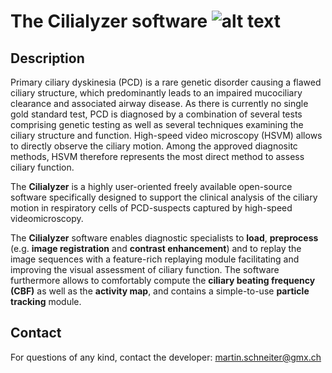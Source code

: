 The Cilialyzer software  ![alt text](https://github.com/msdev87/Cilialyzer/tree/master/logo/logo.png?raw=true)
=======================

Description
-----------

Primary ciliary dyskinesia (PCD) is a rare genetic disorder causing a 
flawed ciliary structure, which predominantly leads to an impaired 
mucociliary clearance and associated airway disease. 
As there is currently no single gold standard test,
PCD is diagnosed by a combination of several tests comprising genetic testing 
as well as several techniques examining the ciliary structure and function. 
High-speed video microscopy (HSVM) allows to directly observe the ciliary 
motion. Among the approved diagnositc methods, HSVM therefore represents the 
most direct method to assess ciliary function. 

The **Cilialyzer** is a highly user-oriented freely available open-source 
software specifically designed to support the clinical analysis of the ciliary 
motion in respiratory cells of PCD-suspects captured by high-speed 
videomicroscopy.

The **Cilialyzer** software enables diagnostic specialists to **load**, 
**preprocess** (e.g. **image registration** and **contrast enhancement**) 
and to replay the image sequences with a feature-rich replaying module 
facilitating and improving  the visual assessment of ciliary function. 
The software furthermore allows to comfortably compute the 
**ciliary beating frequency (CBF)** as well as the **activity map**, 
and contains a simple-to-use **particle tracking** module. 


Contact
-------

For questions of any kind, contact the developer: martin.schneiter@gmx.ch
